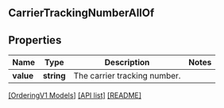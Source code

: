 ## CarrierTrackingNumberAllOf

## Properties

Name | Type | Description | Notes
------------ | ------------- | ------------- | -------------
**value** | **string** | The carrier tracking number. |

[[OrderingV1 Models]](../) [[API list]](../../Api) [[README]](../../../README.md)
